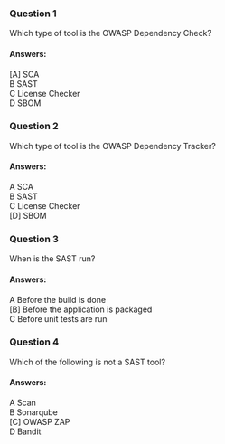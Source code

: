 ### Question 1

Which type of tool is the OWASP Dependency Check?

#### Answers:

[A] SCA  
B SAST  
C License Checker  
D SBOM  

### Question 2

Which type of tool is the OWASP Dependency Tracker?

#### Answers:

A SCA  
B SAST  
C License Checker  
[D] SBOM  

### Question 3

When is the SAST run?

#### Answers:

A Before the build is done  
[B] Before the application is packaged  
C Before unit tests are run  

### Question 4

Which of the following is not a SAST tool?

#### Answers:

A Scan  
B Sonarqube  
[C] OWASP ZAP  
D Bandit  
